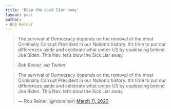 ```yaml
---
title: 'Blow the sick liar away'
layout: post
author:
- Rob Reiner
---
```


> The survival of Democracy depends on the removal of the most Criminally Corrupt President in our Nation’s history. It’s time to put our differences aside and celebrate what unites US by coalescing behind Joe Biden. This Nov. let’s blow the Sick Liar away.
>
> <cite>Rob Reiner, via Twitter</cite>

<blockquote class="twitter-tweet"><p lang="en" dir="ltr">The survival of Democracy depends on the removal of the most Criminally Corrupt President in our Nation’s history. It’s time to put our differences aside and celebrate what unites US by coalescing behind Joe Biden. This Nov. let’s blow the Sick Liar away.</p>&mdash; Rob Reiner (@robreiner) <a href="https://twitter.com/robreiner/status/1237544178688516099?ref_src=twsrc%5Etfw">March 11, 2020</a></blockquote> <script async src="https://platform.twitter.com/widgets.js" charset="utf-8"></script>
